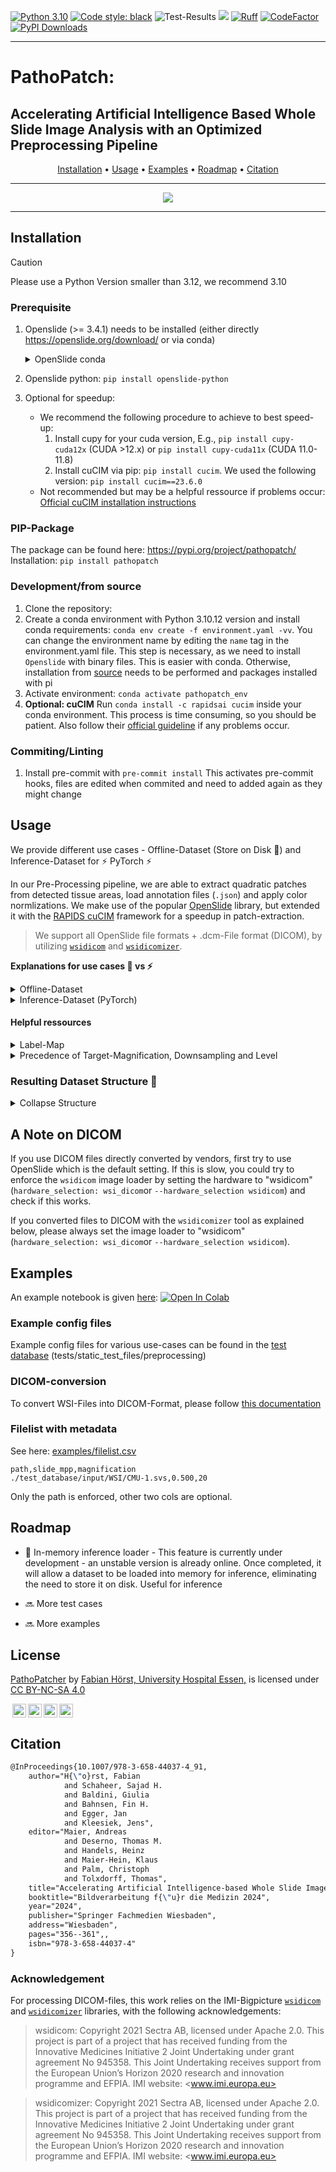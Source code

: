 [![Python 3.10](https://img.shields.io/badge/python-3.10-blue.svg)](https://www.python.org/downloads/release/python-360/)
[![Code style: black](https://img.shields.io/badge/code%20style-black-000000.svg)](https://github.com/psf/black)
![Test-Results](https://github.com/TIO-IKIM/PathoPatcher/actions/workflows/test_build.yml/badge.svg)
<img src="https://img.shields.io/badge/PyTorch-EE4C2C?style=flat-square&logo=Pytorch&logoColor=white"/></a>
[![Ruff](https://img.shields.io/endpoint?url=https://raw.githubusercontent.com/astral-sh/ruff/main/assets/badge/v2.json)](https://github.com/astral-sh/ruff)
[![CodeFactor](https://www.codefactor.io/repository/github/tio-ikim/pathopatcher/badge)](https://www.codefactor.io/repository/github/tio-ikim/pathopatcher)
[![PyPI Downloads](https://static.pepy.tech/badge/pathopatch)](https://pepy.tech/projects/pathopatch)
___

# PathoPatch:
## Accelerating Artificial Intelligence Based Whole Slide Image Analysis with an Optimized Preprocessing Pipeline

<div align="center">

[Installation](#installation) • [Usage](#usage) • [Examples](#examples) • [Roadmap](#roadmap) • [Citation](#citation)

</div>

---
<p align="center">
  <img src="./docs/preprocessing_pipeline.png"/>
</p>

---

## Installation

> [!CAUTION]
> Please use a Python Version smaller than 3.12, we recommend 3.10

### Prerequisite
1. Openslide (>= 3.4.1) needs to be installed (either directly https://openslide.org/download/ or via conda)<details>
        <summary>OpenSlide conda</summary>
        - Recommended: `conda install conda-forge::openslide=4.0.0` for DICOM support
        - Generic/minimum version: `conda-forge::openslide>=3.4.1`
      </details>
2. Openslide python: `pip install openslide-python`
3. Optional for speedup:
   
    - We recommend the following procedure to achieve to best speed-up:
        1. Install cupy for your cuda version, E.g., `pip install cupy-cuda12x` (CUDA >12.x) or `pip install cupy-cuda11x` (CUDA 11.0-11.8)
        2. Install cuCIM via pip: `pip install cucim`. We used the following version: `pip install cucim==23.6.0`
    - Not recommended but may be a helpful ressource if problems occur: [Official cuCIM installation instructions](https://github.com/rapidsai/cucim?tab=readme-ov-file#install-cucim)

### PIP-Package
The package can be found here: https://pypi.org/project/pathopatch/
Installation: `pip install pathopatch`

### Development/from source
1. Clone the repository:
2. Create a conda environment with Python 3.10.12 version and install conda requirements: `conda env create -f environment.yaml -vv`. You can change the environment name by editing the `name` tag in the environment.yaml file.
This step is necessary, as we need to install `Openslide` with binary files. This is easier with conda. Otherwise, installation from [source](https://openslide.org/api/python/) needs to be performed and packages installed with pi
3. Activate environment: `conda activate pathopatch_env`
4. **Optional: cuCIM**
Run `conda install -c rapidsai cucim` inside your conda environment. This process is time consuming, so you should be patient. Also follow their [official guideline](https://github.com/rapidsai/cucim) if any problems occur.

### Commiting/Linting
1. Install pre-commit with `pre-commit install`
This activates pre-commit hooks, files are edited when commited and need to added again as they might change

## Usage
We provide different use cases - Offline-Dataset (Store on Disk :floppy_disk:) and Inference-Dataset for :zap: PyTorch :zap:

In our Pre-Processing pipeline, we are able to extract quadratic patches from detected tissue areas, load annotation files (`.json`) and apply color normlizations. We make use of the popular [OpenSlide](https://openslide.org/) library, but extended it with the [RAPIDS cuCIM](https://github.com/rapidsai/cucim) framework for a speedup in patch-extraction.

> We support all OpenSlide file formats + .dcm-File format (DICOM), by utilizing [`wsidicom`](https://github.com/imi-bigpicture/wsidicom) and [`wsidicomizer`](https://github.com/imi-bigpicture/wsidicomizer).

**Explanations for use cases :floppy_disk: vs :zap:**
<details>
  <summary>Offline-Dataset</summary>


  In general, our framework has the following commands registered in your shell:
  > **wsi_extraction**: Extract patches with specific configuration and store them on the disk
  > **annotation_conversion**: Can be used to convert annotations
  > **macenko_vector_generation**: To generate new macenko vectors for a new dataset, if custom vectors are tend to be used

  ### Parameter handover and CLI
  #### Option 1: Config.yaml
  Arguments are passed via CLIs. In addition to the CLI, also a configuration file can be passed via
  ```bash
  wsi_extraction --config path/to/config.yaml
  ```
  Exemplary configuration file: [patch_extraction.yaml](examples/patch_extraction.yaml).

  #### Option 2: CLI

  The CLI of the main script for patch extraction ([wsi_extraction](pathopatch/wsi_extraction.py)) is as follows:

  ```bash
  wsi_extraction [-h]
      [--wsi_paths WSI_PATHS]
      [--wsi_filelist WSI_FILELIST]
      [--output_path OUTPUT_PATH]
      [--wsi_extension {svs}]
      [--config CONFIG]
      [--patch_size PATCH_SIZE]
      [--patch_overlap PATCH_OVERLAP]
      [--target_mpp TARGET_MPP]
      [--target_mag TARGET_MAG]
      [--downsample DOWNSAMPLE]
      [--level LEVEL]
      [--context_scales [CONTEXT_SCALES ...]]
      [--check_resolution CHECK_RESOLUTION]
      [--processes PROCESSES]
      [--overwrite]
      [--annotation_paths ANNOTATION_PATHS]
      [--annotation_extension {json,xml}]
      [--incomplete_annotations]
      [--label_map_file LABEL_MAP_FILE]
      [--save_only_annotated_patches]
      [--save_context_without_mask]
      [--exclude_classes EXCLUDE_CLASSES]
      [--store_masks]
      [--overlapping_labels]
      [--normalize_stains]
      [--normalization_vector_json NORMALIZATION_VECTOR_JSON]
      [--min_intersection_ratio MIN_INTERSECTION_RATIO]
      [--tissue_annotation TISSUE_ANNOTATION]
      [--tissue_annotation_intersection_ratio TISSUE_ANNOTATION_INTERSECTION_RATIO]
      [--masked_otsu]
      [--otsu_annotation OTSU_ANNOTATION]
      [--filter_patches FILTER_PATCHES]
      [--apply_prefilter APPLY_PREFILTER]
      [--log_path LOG_PATH]
      [--log_level {critical,error,warning,info,debug}]
      [--hardware_selection {cucim,openslide,wsidicom}]
      [--wsi_magnification WSI_MAGNIFICATION]
      [--wsi_mpp WSI_MPP]

  options:
    -h, --help            show this help message and exit
    --wsi_paths WSI_PATHS
                          Path to the folder where all WSI are stored or path to a
                          single WSI-file. (default: None)
    --wsi_filelist WSI_FILELIST
                          Path to a csv-filelist with WSI files (separator: `,`), if
                          provided just these files are used.Must include full paths
                          to WSIs, including suffixes.Can be used as an replacement
                          for the wsi_paths option.If both are provided, yields an
                          error. (default: None)
    --output_path OUTPUT_PATH
                          Path to the folder where the resulting dataset should be
                          stored. (default: None)
    --wsi_extension {svs,tiff,tif,bif,scn,ndpi,vms,vmu}
                          The extension types used for the WSI files, the options
                          are: ['svs', 'tiff', 'tif', 'bif', 'scn', 'ndpi', 'vms',
                          'vmu'] (default: None)
    --config CONFIG       Path to a config file. The config file can hold the same
                          parameters as the CLI. Parameters provided with the CLI are
                          always having precedence over the parameters in the config
                          file. (default: None)
    --patch_size PATCH_SIZE
                          The size of the patches in pixel that will be retrieved
                          from the WSI, e.g. 256 for 256px (default: None)
    --patch_overlap PATCH_OVERLAP
                          The percentage amount pixels that should overlap between
                          two different patches. Please Provide as integer between 0
                          and 100, indicating overlap in percentage. (default: None)
    --target_mpp TARGET_MPP
                          If this parameter is provided, the output level of the WSI
                          corresponds to the level that is at the target microns per
                          pixel of the WSI. Alternative to target_mag, downsaple and
                          level. Highest priority, overwrites all other setups for
                          magnifcation, downsample, or level. (default: None)
    --target_mag TARGET_MAG
                          If this parameter is provided, the output level of the WSI
                          corresponds to the level that is at the target
                          magnification of the WSI. Alternative to target_mpp,
                          downsaple and level. High priority, just target_mpp has a
                          higher priority, overwrites downsample and level if
                          provided. (default: None)
    --downsample DOWNSAMPLE
                          Each WSI level is downsampled by a factor of 2, downsample
                          expresses which kind of downsampling should be used with
                          respect to the highest possible resolution. Medium
                          priority, gets overwritten by target_mag and target_mpp if
                          provided, but overwrites level. (default: None)
    --level LEVEL         The tile level for sampling, alternative to downsample.
                          Lowest priority, gets overwritten by target_mag and
                          downsample if they are provided. (default: None)
    --context_scales [CONTEXT_SCALES ...]
                          Define context scales for context patches. Context patches
                          are centered around a central patch. The context-patch size
                          is equal to the patch-size, but downsampling is different
                          (default: None)
    --check_resolution CHECK_RESOLUTION
                          If a float value is supplies, the program checks whether
                          the resolution of all images corresponds to the given value
                          (default: None)
    --processes PROCESSES
                          The number of processes to use. (default: None)
    --overwrite           Overwrite the patches that have already been created in
                          case they already exist. Removes dataset. Handle with care!
                          (default: None)
    --annotation_paths ANNOTATION_PATHS
                          Path to the subfolder where the XML/JSON annotations are
                          stored or path to a file (default: None)
    --annotation_extension {json}
                          The extension types used for the annotation files, the
                          options are: ['json'] (default: None)
    --incomplete_annotations
                          Set to allow WSI without annotation file (default: None)
    --label_map_file LABEL_MAP_FILE
                          The path to a json file that contains the mapping between
                          the annotation labels and some integers; an example can be
                          found in examples (default: None)
    --save_only_annotated_patches
                          If true only patches containing annotations will be stored
                          (default: None)
    --save_context_without_mask
                          This is helpful for extracting patches, that are not within
                          a mask, but needed for the Valuing Vicinity Segmentation
                          Algorithms. This flag is specifically helpful if only fully
                          annotated patches should be extracted from a region of
                          interest (ROI) and their masks are stored, but also
                          sourrounding neighbourhood patches (without mask) are
                          needed. (default: None)
    --exclude_classes EXCLUDE_CLASSES
                          Can be used to exclude annotation classes (default: None)
    --store_masks         Set to store masks per patch. Defaults to false (default:
                          None)
    --overlapping_labels  Per default, labels (annotations) are mutually exclusive.
                          If labels overlap, they are overwritten according to the
                          label_map.json ordering (highest number = highest priority)
                          (default: None)
    --normalize_stains    Uses Macenko normalization on a portion of the whole slide
                          image (default: None)
    --normalization_vector_json NORMALIZATION_VECTOR_JSON
                          The path to a JSON file where the normalization vectors are
                          stored (default: None)
    --adjust_brightness   Normalize brightness in a batch by clipping to 90 percent.
                          Not recommended, but kept for legacy reasons (default:
                          None)
    --min_intersection_ratio MIN_INTERSECTION_RATIO
                          The minimum intersection between the tissue mask and the
                          patch. Must be between 0 and 1. 0 means that all patches
                          are extracted. (default: None)
    --tissue_annotation TISSUE_ANNOTATION
                          Can be used to name a polygon annotation to determine the
                          tissue area. If a tissue annotation is provided, no Otsu-
                          thresholding is performed (default: None)
    --tissue_annotation_intersection_ratio TISSUE_ANNOTATION_INTERSECTION_RATIO
                          Intersection ratio with tissue annotation. Helpful, if ROI
                          annotation is passed, which should not interfere with
                          background ratio. If not provided, the default
                          min_intersection_ratio with the background is used.
                          (default: None)
    --masked_otsu         Use annotation to mask the thumbnail before otsu-
                          thresholding is used (default: None)
    --otsu_annotation OTSU_ANNOTATION
                          Can be used to name a polygon annotation to determine the
                          area for masked otsu thresholding. Seperate multiple labels
                          with ' ' (whitespace) (default: None)
    --filter_patches      Post-extraction patch filtering to sort out artefacts,
                          marker and other non-tissue patches with a DL model. Time
                          consuming. Defaults to False. (default: None)
    --apply_prefilter     Pre-extraction mask filtering to remove marker from mask
                          before applying otsu. Defaults to False. (default: None)
    --log_path LOG_PATH   Path where log files should be stored. Otherwise, log files
                          are stored in the output folder (default: None)
    --log_level {critical,error,warning,info,debug}
                          Set the logging level. Options are ['critical', 'error',
                          'warning', 'info', 'debug'] (default: None)
    --hardware_selection {cucim,openslide,wsidicom}
                          Select hardware device (just if available, otherwise always
                          cucim). Defaults to None. (default: None)
    --wsi_magnification WSI_MAGNIFICATION
                          Manual WSI magnification, but just applies if metadata
                          cannot be derived from OpenSlide (e.g., for .tiff files).
                          (default: None)
    --wsi_mpp WSI_MPP     Manual WSI MPP, but just applies if metadata cannot be
                          derived from OpenSlide (e.g., for .tiff files). (default:
                          None)
  ```
  #### Option 3: CLI + Config
  Both can be combined, but arguments in the CLI have precedence!
</details>

<details>
  <summary>Inference-Dataset (PyTorch)</summary>
  TBD, Elements: LivePatchWSIConfig, LivePatchWSIDataset, LivePatchWSIDataloader [Link](pathopatch/patch_extracton/dataset.py)

  Usage:
  ```python
  patch_config = LivePatchWSIConfig(
    wsi_path="/Users/fhoerst/Fabian-Projekte/Selocan/RicardoScans/266819.svs",
    patch_size=256,
    patch_overlap=0,
    target_mpp=0.3,
    target_mpp_tolerance=0.1,
  )
  patch_dataset = LivePatchWSIDataset(patch_config, logger)
  patch_dataloader = LivePatchWSIDataloader(patch_dataset, batch_size=8)
  for batch in patch_dataloader:
    ...
  ```
</details>

#### Helpful ressources
<details>
  <summary>Label-Map</summary>

  An exemplary `label_map.json` file is shown below. It is important that the background label always has a 0 assigned as integer value

  Example:
  ```json
  {
      "Background": 0,
      "Tissue-Annotation": 1,
      "Tumor": 2,
      "Stroma": 3,
      "Necrosis": 4
  }
  ```
</details>

<details>
  <summary>Precedence of Target-Magnification, Downsampling and Level</summary>


  Target_mpp has the highest priority. If all four are passed, always the target mpp is used for output. Level has the lowest priority.
  Sorted by priority:

  - Target microns per pixel: Overwrites all other selections
  - Target magnification: Overwrites downsampling and level
  - Downsampling: Overwrites level
  - Level: Lowest priority, default used when neither target magnification nor downsampling is passed
</details>

### Resulting Dataset Structure :floppy_disk:
<details>
  <summary>Collapse Structure</summary>

  In general, the folder structure for a preprocessed dataset looks like this:

  ```bash
  WSI_Name
  ├── annotation_masks      # thumbnails of extracted annotation masks
  │   ├── all_overlaid.png  # all with same dimension as the thumbnail
  │   ├── tumor.png
  │   └── ...  
  ├── context               # context patches, if extracted
  │   ├── 2                 # subfolder for each scale
  │   │   ├── WSI_Name_row1_col1_context_2.png
  │   │   ├── WSI_Name_row2_col1_context_2.png
  │   │   └── ...
  │   └── 4
  │   │   ├── WSI_Name_row1_col1_context_2.png
  │   │   ├── WSI_Name_row2_col1_context_2.png
  │   │   └── ...
  ├── masks                 # Mask (numpy) files for each patch -> optional folder for segmentation
  │   ├── WSI_Name_row1_col1.npy
  │   ├── WSI_Name_row2_col1.npy
  │   └── ...
  ├── metadata              # Metadata files for each patch
  │   ├── WSI_Name_row1_col1.yaml
  │   ├── WSI_Name_row2_col1.yaml
  │   └── ...
  ├── patches               # Patches as .png files
  │   ├── WSI_Name_row1_col1.png
  │   ├── WSI_Name_row2_col1.png
  │   └── ...
  ├── thumbnails            # Different kind of thumbnails
  │   ├── thumbnail_mpp_5.png
  │   ├── thumbnail_downsample_32.png
  │   └── ...
  ├── tissue_masks          # Tissue mask images for checking
  │   ├── mask.png          # all with same dimension as the thumbnail
  │   ├── mask_nogrid.png
  │   └── tissue_grid.png
  ├── mask.png              # tissue mask with green grid  
  ├── metadata.yaml         # WSI metdata for patch extraction
  ├── patch_metadata.json   # Patch metadata of WSI merged in one file
  └── thumbnail.png         # WSI thumbnail
  ```
</details>

## A Note on DICOM
If you use DICOM files directly converted by vendors, first try to use OpenSlide which is the default setting. If this is slow, you could try to enforce the `wsidicom` image loader by setting the hardware to "wsidicom" (`hardware_selection: wsi_dicom`or `--hardware_selection wsidicom`) and check if this works.

If you converted files to DICOM with the `wsidicomizer` tool as explained below, please always set the image loader to "wsidicom" (`hardware_selection: wsi_dicom`or `--hardware_selection wsidicom`).

## Examples
An example notebook is given [here](PathoPatch.ipynb):
<a href="https://colab.research.google.com/github/TIO-IKIM/PathoPatcher/blob/main/PathoPatch.ipynb" target="_parent"><img src="https://colab.research.google.com/assets/colab-badge.svg" alt="Open In Colab"/></a>

### Example config files
Example config files for various use-cases can be found in the [test database](tests/static_test_files/preprocessing) (tests/static_test_files/preprocessing)

### DICOM-conversion
To convert WSI-Files into DICOM-Format, please follow [this documentation](docs/DICOM.md)

### Filelist with metadata
See here: [examples/filelist.csv](examples/filelist.csv)

```csv
path,slide_mpp,magnification
./test_database/input/WSI/CMU-1.svs,0.500,20
```
Only the path is enforced, other two cols are optional.

## Roadmap
- :construction: In-memory inference loader - This feature is currently under development -  an unstable version is already online. Once completed, it will allow a dataset to be loaded into memory for inference, eliminating the need to store it on disk. Useful for inference

- :soon: More test cases

- :soon: More examples

## License
<p xmlns:cc="http://creativecommons.org/ns#" xmlns:dct="http://purl.org/dc/terms/"><a property="dct:title" rel="cc:attributionURL" href="https://github.com/TIO-IKIM/PathoPatcher">PathoPatcher</a> by <a rel="cc:attributionURL dct:creator" property="cc:attributionName" href="https://github.com/FabianHoerst">Fabian Hörst, University Hospital Essen,</a> is licensed under <a href="http://creativecommons.org/licenses/by-nc-sa/4.0/?ref=chooser-v1" target="_blank" rel="license noopener noreferrer" style="display:inline-block;">CC BY-NC-SA 4.0

  <img style="height:22px!important;margin-left:3px;vertical-align:text-bottom;" src="https://mirrors.creativecommons.org/presskit/icons/cc.svg?ref=chooser-v1"><img style="height:22px!important;margin-left:3px;vertical-align:text-bottom;" src="https://mirrors.creativecommons.org/presskit/icons/by.svg?ref=chooser-v1"><img style="height:22px!important;margin-left:3px;vertical-align:text-bottom;" src="https://mirrors.creativecommons.org/presskit/icons/nc.svg?ref=chooser-v1"><img style="height:22px!important;margin-left:3px;vertical-align:text-bottom;" src="https://mirrors.creativecommons.org/presskit/icons/sa.svg?ref=chooser-v1"></a></p>

## Citation
```latex
@InProceedings{10.1007/978-3-658-44037-4_91,
    author="H{\"o}rst, Fabian
            and Schaheer, Sajad H.
            and Baldini, Giulia
            and Bahnsen, Fin H.
            and Egger, Jan
            and Kleesiek, Jens",
    editor="Maier, Andreas
            and Deserno, Thomas M.
            and Handels, Heinz
            and Maier-Hein, Klaus
            and Palm, Christoph
            and Tolxdorff, Thomas",
    title="Accelerating Artificial Intelligence-based Whole Slide Image Analysis with an Optimized Preprocessing Pipeline",
    booktitle="Bildverarbeitung f{\"u}r die Medizin 2024",
    year="2024",
    publisher="Springer Fachmedien Wiesbaden",
    address="Wiesbaden",
    pages="356--361",,
    isbn="978-3-658-44037-4"
}
```

### Acknowledgement
For processing DICOM-files, this work relies on the IMI-Bigpicture [`wsidicom`](https://github.com/imi-bigpicture/wsidicom) and [`wsidicomizer`](https://github.com/imi-bigpicture/wsidicomizer) libraries, with the following acknowledgements:

>wsidicom: Copyright 2021 Sectra AB, licensed under Apache 2.0.
This project is part of a project that has received funding from the Innovative Medicines Initiative 2 Joint Undertaking under grant agreement No 945358. This Joint Undertaking receives support from the European Union’s Horizon 2020 research and innovation programme and EFPIA. IMI website: <www.imi.europa.eu>

>wsidicomizer: Copyright 2021 Sectra AB, licensed under Apache 2.0.
This project is part of a project that has received funding from the Innovative Medicines Initiative 2 Joint Undertaking under grant agreement No 945358. This Joint Undertaking receives support from the European Union’s Horizon 2020 research and innovation programme and EFPIA. IMI website: <www.imi.europa.eu>
